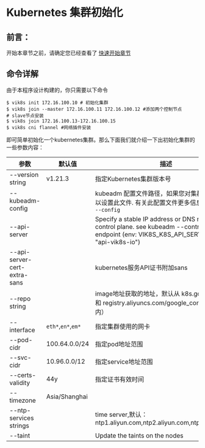 # Kubernetes 集群初始化

## 前言：

开始本章节之前，请确定您已经查看了 [快速开始章节](../../quickstart.md)

## 命令详解

由于本程序设计构建的，你只需要以下命令

```shell
$ vik8s init 172.16.100.10 # 初始化集群
$ vik8s join --master 172.16.100.11 172.16.100.12 #添加两个控制节点
# slave节点安装
$ vik8s join 172.16.100.13-172.16.100.15
$ vik8s cni flannel #网络插件安装
```

即可简单初始化一个kubernetes集群。那么下面我们就介绍一下出初始化集群的一些参数内容：

| 参数 | 默认值 | 描述 |
| ---- | ------ | ---- |
|--version string                      |v1.21.3| 指定Kubernetes集群版本号 |
|  --kubeadm-config             || kubeadm 配置文件路径，如果您对集群有锁扩展可以设置此文件. 有关此配置文件更多信息查看`kubeadm --config` |
|  --api-server                 ||   Specify a stable IP address or DNS name for the control plane. see kubeadm --control-plane-endpoint (env: VIK8S_K8S_API_SERVER)  (default "api-vik8s-io") |
| --api-server-cert-extra-sans || kubernetes服务API证书附加sans |
|  --repo string                       || image地址获取的地址，默认从 k8s.gcr.io（国外） 和 registry.aliyuncs.com/google_containers（国内） |
|  --interface                  |`eth*`,`en*`,`em*`| 指定集群使用的网卡 |
|  --pod-cidr                   |100.64.0.0/24| 指定pod地址范围 |
|  --svc-cidr                   |10.96.0.0/12| 指定service地址范围 |
|  --certs-validity           |44y| 指定证书有效时间 |
|  --timezone                   |Asia/Shanghai|     |
|  --ntp-services strings              || time server,默认：ntp1.aliyun.com,ntp2.aliyun.com,ntp3.aliyun.com |
|  --taint                             ||   Update the taints on the nodes |

